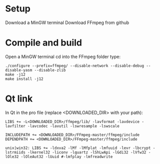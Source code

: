 # Setup
Download a MinGW terminal
Download FFmpeg from github

# Compile and build
Open a MinGW terminal
cd into the FFmpeg folder
type:
```
./configure --prefix=ffmpeg/ --disable-network --disable-debug --disable-yasm --disable-zlib
make -j12
make install -j12
```

# Qt link
In Qt in the pro file (replace <DOWNLOADED_DIR> with your path):
```
LIBS += -L<DOWNLOADED_DIR>/ffmpeg/lib/ -lavformat -lavdevice -lavfilter -lavcodec -lavutil -lswresample -lswscale

INCLUDEPATH += <DOWNLOADED_DIR>/FFmpeg-master/ffmpeg/include
DEPENDPATH += <DOWNLOADED_DIR>/FFmpeg-master/ffmpeg/include

unix|win32: LIBS += -ldxva2 -lMf -lMfplat -lmfuuid -levr -lbcrypt -lstrmiids -lkernel32 -liconv -lquartz -lShLwApi -lGdi32 -lVfw32 -lOle32 -lOleAut32 -lUuid #-lmfplay -lmfreadwrite
```